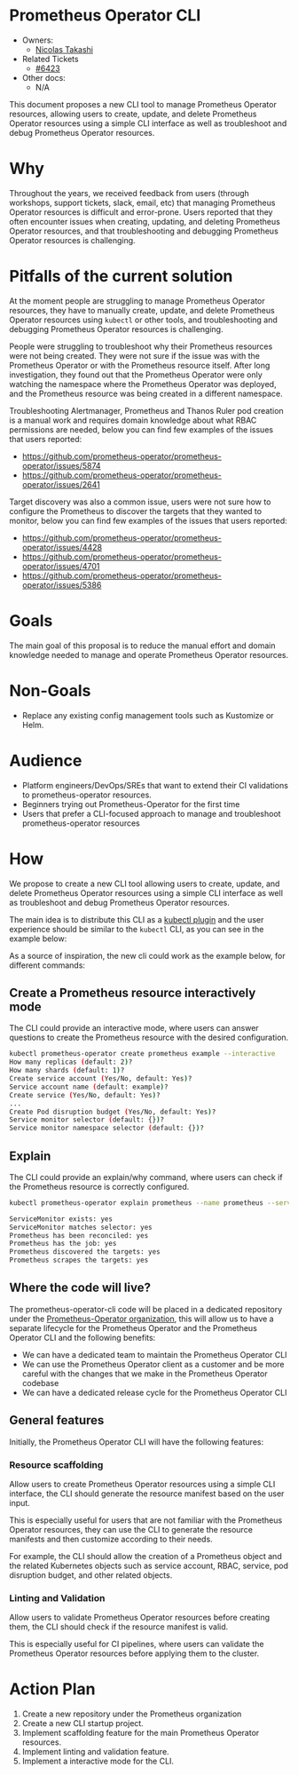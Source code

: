 # Prometheus Operator CLI

- Owners:
  - [Nicolas Takashi](https://github.com/nicolastakashi)
- Related Tickets
  - [#6423](https://github.com/prometheus-operator/prometheus-operator/issues/6423)
- Other docs:
  - N/A

This document proposes a new CLI tool to manage Prometheus Operator resources, allowing users to create, update, and delete Prometheus Operator resources using a simple CLI interface as well as troubleshoot and debug Prometheus Operator resources.

# Why

Throughout the years, we received feedback from users (through workshops, support tickets, slack, email, etc) that managing Prometheus Operator resources is difficult and error-prone. Users reported that they often encounter issues when creating, updating, and deleting Prometheus Operator resources, and that troubleshooting and debugging Prometheus Operator resources is challenging.

# Pitfalls of the current solution

At the moment people are struggling to manage Prometheus Operator resources, they have to manually create, update, and delete Prometheus Operator resources using `kubectl` or other tools, and troubleshooting and debugging Prometheus Operator resources is challenging.

People were struggling to troubleshoot why their Prometheus resources were not being created. They were not sure if the issue was with the Prometheus Operator or with the Prometheus resource itself.
After long investigation, they found out that the Prometheus Operator were only watching the namespace where the Prometheus Operator was deployed, and the Prometheus resource was being created in a different namespace.

Troubleshooting Alertmanager, Prometheus and Thanos Ruler pod creation is a manual work and requires domain knowledge about what RBAC permissions are needed, below you can find few examples of the issues that users reported:
- https://github.com/prometheus-operator/prometheus-operator/issues/5874
- https://github.com/prometheus-operator/prometheus-operator/issues/2641

Target discovery was also a common issue, users were not sure how to configure the Prometheus to discover the targets that they wanted to monitor, below you can find few examples of the issues that users reported:
- https://github.com/prometheus-operator/prometheus-operator/issues/4428
- https://github.com/prometheus-operator/prometheus-operator/issues/4701
- https://github.com/prometheus-operator/prometheus-operator/issues/5386

# Goals

The main goal of this proposal is to reduce the manual effort and domain knowledge needed to manage and operate Prometheus Operator resources.

# Non-Goals

- Replace any existing config management tools such as Kustomize or Helm.

# Audience

- Platform engineers/DevOps/SREs that want to extend their CI validations to prometheus-operator resources.
- Beginners trying out Prometheus-Operator for the first time
- Users that prefer a CLI-focused approach to manage and troubleshoot prometheus-operator resources

# How

We propose to create a new CLI tool allowing users to create, update, and delete Prometheus Operator resources using a simple CLI interface as well as troubleshoot and debug Prometheus Operator resources.

The main idea is to distribute this CLI as a [kubectl plugin](https://kubernetes.io/docs/tasks/extend-kubectl/kubectl-plugins/) and the user experience should be similar to the `kubectl` CLI, as you can see in the example below:

As a source of inspiration, the new cli could work as the example below, for different commands:

## Create a Prometheus resource interactively mode

The CLI could provide an interactive mode, where users can answer questions to create the Prometheus resource with the desired configuration.

```bash
kubectl prometheus-operator create prometheus example --interactive
How many replicas (default: 2)?
How many shards (default: 1)?
Create service account (Yes/No, default: Yes)?
Service account name (default: example)?
Create service (Yes/No, default: Yes)?
...
Create Pod disruption budget (Yes/No, default: Yes)?
Service monitor selector (default: {})?
Service monitor namespace selector (default: {})?
```

## Explain

The CLI could provide an explain/why command, where users can check if the Prometheus resource is correctly configured.

```bash
kubectl prometheus-operator explain prometheus --name prometheus --service-monitor 

ServiceMonitor exists: yes
ServiceMonitor matches selector: yes
Prometheus has been reconciled: yes
Prometheus has the job: yes
Prometheus discovered the targets: yes
Prometheus scrapes the targets: yes
```

## Where the code will live?

The prometheus-operator-cli code will be placed in a dedicated repository under the [Prometheus-Operator organization](https://github.com/prometheus-operator), this will allow us to have a separate lifecycle for the Prometheus Operator and the Prometheus Operator CLI and the following benefits:

- We can have a dedicated team to maintain the Prometheus Operator CLI
- We can use the Prometheus Operator client as a customer and be more careful with the changes that we make in the Prometheus Operator codebase
- We can have a dedicated release cycle for the Prometheus Operator CLI

## General features

Initially, the Prometheus Operator CLI will have the following features:

### Resource scaffolding

Allow users to create Prometheus Operator resources using a simple CLI interface, the CLI should generate the resource manifest based on the user input.

This is especially useful for users that are not familiar with the Prometheus Operator resources, they can use the CLI to generate the resource manifests and then customize according to their needs.

For example, the CLI should allow the creation of a Prometheus object and the related Kubernetes objects such as service account, RBAC, service, pod disruption budget, and other related objects.

### Linting and Validation

Allow users to validate Prometheus Operator resources before creating them, the CLI should check if the resource manifest is valid.

This is especially useful for CI pipelines, where users can validate the Prometheus Operator resources before applying them to the cluster.

# Action Plan

1. Create a new repository under the Prometheus organization
2. Create a new CLI startup project.
3. Implement scaffolding feature for the main Prometheus Operator resources.
4. Implement linting and validation feature.
5. Implement a interactive mode for the CLI.
